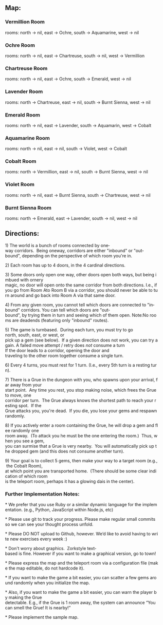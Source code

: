 
Map:
--------------
### Vermillion Room
rooms: north -> nil, east -> Ochre, south -> Aquamarine, west -> nil

### Ochre Room
rooms: north -> nil, east -> Chartreuse, south -> nil, west -> Vermillion

### Chartreuse Room
rooms: north -> nil, east -> Ochre, south -> Emerald, west -> nil

### Lavender Room
rooms: north -> Chartreuse, east -> nil, south -> Burnt Sienna, west -> nil

### Emerald Room
rooms: north -> nil, east -> Lavender, south -> Aquamarin, west -> Cobalt 

### Aquamarine Room
rooms: north -> nil, east -> nil, south -> Violet, west -> Cobalt  

### Cobalt Room
rooms: north -> Vermillion, east -> nil, south -> Burnt Sienna, west -> nil 

### Violet Room
rooms: north -> nil, east -> Burnt Sienna, south -> Chartreuse, west -> nil  

### Burnt Sienna Room
rooms: north -> Emerald, east -> Lavender, south -> nil, west -> nil 

Directions:
-------------------

1) The world is a bunch of rooms connected by one­way corridors.  Being one­way, corridors
are either "in­bound" or "out­bound", depending on the perspective of which room you're in.

2) Each room has up to 4 doors, in the 4 cardinal directions.

3) Some doors only open one way, other doors open both ways, but being imbued with ornery
magic, no door will open onto the same corridor from both directions. I.e., if you go from Room Ato Room B via a corridor, you should never be able to turn around and go back into Room A via
that same door.

4) From any given room, you cannot tell which doors are connected to "in­bound" corridors. You
can tell which doors are "out­bound", by trying them in turn and seeing which of them open. Note:No rooms are dead­ends (featuring only "in­bound" routes).

5) The game is turn­based.  During each turn, you must try to go north, south, east, or west, or pick up a gem (see below).  If a given direction does not work, you can try again. A failed move attempt / retry does *not* consume a turn If the door leads to a corridor, opening the door and traveling to the other room together consume a single turn.

6) Every 4 turns, you must rest for 1 turn. (I.e., every 5th turn is a resting turn).

7) There is a Grue in the dungeon with you, who spawns upon your arrival, far away from your start point.  Any time you rest, you stop making noise, which frees the Grue to move, one corridor per turn.  The Grue always knows the shortest path to reach your resting spot.  If the
Grue attacks you, you're dead.  If you die, you lose your gems and respawn randomly.

8) If you actively enter a room containing the Grue, he will drop a gem and flee randomly one
room away.  (To attack you he must be the one entering the room.)  Thus, when you see a gem,
you can surmise that a Grue is very nearby.  You will automatically pick up the dropped gem
(and this does not consume another turn).

9) Your goal is to collect 5 gems, then make your way to a target room (e.g., the Cobalt Room),
at which point you are transported home.  (There should be some clear indication of which room
is the teleport room, perhaps it has a glowing dais in the center).

### Further Implementation Notes:

* We prefer that you use Ruby or a similar dynamic language for the implementation. (e.g.,
Python, JavaScript within Node.js, etc)

* Please use git to track your progress. Please make regular small commits so we can see your
thought process unfold.

* Please DO NOT upload to Github, however. We’d like to avoid having to write new exercises
every week :)

* Don't worry about graphics.  Zork­style text­based is fine. However if you want to make a
graphical version, go to town!

* Please express the map and the teleport room via a configuration file (make the map editable,
do not hardcode it).

* If you want to make the game a bit easier, you can scatter a few gems around randomly when
you initialize the map.

* Also, if you want to make the game a bit easier, you can warn the player by making the Grue
detectable. E.g., if the Grue is 1 room away, the system can announce “You can smell the Grue!
It is nearby!”

* Please implement the sample map.